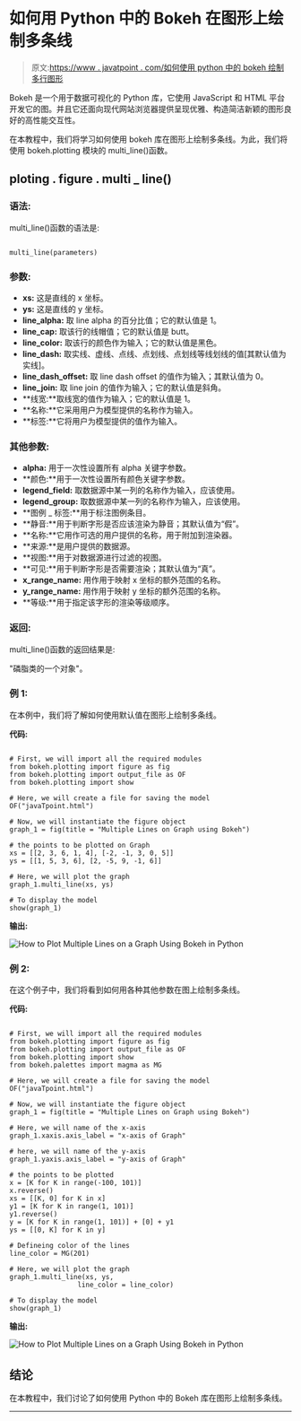 # 如何用 Python 中的 Bokeh 在图形上绘制多条线

> 原文:[https://www . javatpoint . com/如何使用 python 中的 bokeh 绘制多行图形](https://www.javatpoint.com/how-to-plot-multiple-lines-on-a-graph-using-bokeh-in-python)

Bokeh 是一个用于数据可视化的 Python 库，它使用 JavaScript 和 HTML 平台开发它的图。并且它还面向现代网站浏览器提供呈现优雅、构造简洁新颖的图形良好的高性能交互性。

在本教程中，我们将学习如何使用 bokeh 库在图形上绘制多条线。为此，我们将使用 bokeh.plotting 模块的 multi_line()函数。

## ploting . figure . multi _ line()

### 语法:

multi_line()函数的语法是:

```

multi_line(parameters)

```

### 参数:

*   **xs:** 这是直线的 x 坐标。
*   **ys:** 这是直线的 y 坐标。
*   **line_alpha:** 取 line alpha 的百分比值；它的默认值是 1。
*   **line_cap:** 取该行的线帽值；它的默认值是 butt。
*   **line_color:** 取该行的颜色作为输入；它的默认值是黑色。
*   **line_dash:** 取实线、虚线、点线、点划线、点划线等线划线的值[其默认值为实线]。
*   **line_dash_offset:** 取 line dash offset 的值作为输入；其默认值为 0。
*   **line_join:** 取 line join 的值作为输入；它的默认值是斜角。
*   **线宽:**取线宽的值作为输入；它的默认值是 1。
*   **名称:**它采用用户为模型提供的名称作为输入。
*   **标签:**它将用户为模型提供的值作为输入。

### 其他参数:

*   **alpha:** 用于一次性设置所有 alpha 关键字参数。
*   **颜色:**用于一次性设置所有颜色关键字参数。
*   **legend_field:** 取数据源中某一列的名称作为输入，应该使用。
*   **legend_group:** 取数据源中某一列的名称作为输入，应该使用。
*   **图例 _ 标签:**用于标注图例条目。
*   **静音:**用于判断字形是否应该渲染为静音；其默认值为“假”。
*   **名称:**它用作可选的用户提供的名称，用于附加到渲染器。
*   **来源:**是用户提供的数据源。
*   **视图:**用于对数据源进行过滤的视图。
*   **可见:**用于判断字形是否需要渲染；其默认值为“真”。
*   **x_range_name:** 用作用于映射 x 坐标的额外范围的名称。
*   **y_range_name:** 用作用于映射 y 坐标的额外范围的名称。
*   **等级:**用于指定该字形的渲染等级顺序。

### 返回:

multi_line()函数的返回结果是:

"磷脂类的一个对象"。

### 例 1:

在本例中，我们将了解如何使用默认值在图形上绘制多条线。

**代码:**

```

# First, we will import all the required modules 
from bokeh.plotting import figure as fig
from bokeh.plotting import output_file as OF
from bokeh.plotting import show 

# Here, we will create a file for saving the model 
OF("javaTpoint.html") 

# Now, we will instantiate the figure object 
graph_1 = fig(title = "Multiple Lines on Graph using Bokeh") 

# the points to be plotted on Graph
xs = [[2, 3, 6, 1, 4], [-2, -1, 3, 0, 5]] 
ys = [[1, 5, 3, 6], [2, -5, 9, -1, 6]] 

# Here, we will plot the graph 
graph_1.multi_line(xs, ys) 

# To display the model 
show(graph_1)

```

**输出:**

![How to Plot Multiple Lines on a Graph Using Bokeh in Python](../Images/71eafc83a05ec46237f9be40f84e3f1a.png)

### 例 2:

在这个例子中，我们将看到如何用各种其他参数在图上绘制多条线。

**代码:**

```

# First, we will import all the required modules 
from bokeh.plotting import figure as fig
from bokeh.plotting import output_file as OF
from bokeh.plotting import show 
from bokeh.palettes import magma as MG

# Here, we will create a file for saving the model 
OF("javaTpoint.html") 

# Now, we will instantiate the figure object 
graph_1 = fig(title = "Multiple Lines on Graph using Bokeh") 

# Here, we will name of the x-axis 
graph_1.xaxis.axis_label = "x-axis of Graph"

# here, we will name of the y-axis 
graph_1.yaxis.axis_label = "y-axis of Graph"

# the points to be plotted
x = [K for K in range(-100, 101)]
x.reverse()
xs = [[K, 0] for K in x]
y1 = [K for K in range(1, 101)]
y1.reverse()
y = [K for K in range(1, 101)] + [0] + y1
ys = [[0, K] for K in y] 

# Defineing color of the lines
line_color = MG(201)

# Here, we will plot the graph 
graph_1.multi_line(xs, ys,
                 line_color = line_color) 

# To display the model 
show(graph_1)

```

**输出:**

![How to Plot Multiple Lines on a Graph Using Bokeh in Python](../Images/344a8b15aca8e9851640469776ac8af3.png)

## 结论

在本教程中，我们讨论了如何使用 Python 中的 Bokeh 库在图形上绘制多条线。

* * *